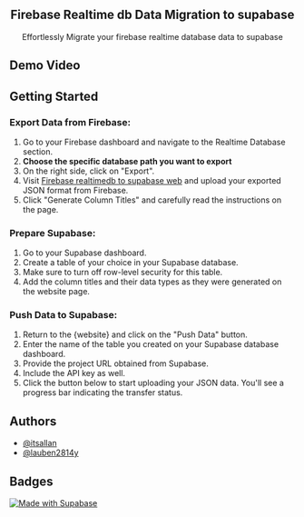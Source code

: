  <h2 align="center">Firebase Realtime db Data Migration to supabase </h2>

<p align="center"> Effortlessly Migrate your firebase realtime database data to supabase </p>

## Demo Video



## Getting Started

### Export Data from Firebase:
1. Go to your Firebase dashboard and navigate to the Realtime Database section.
2. **Choose the specific database path you want to export**
3. On the right side, click on "Export".
4. Visit [Firebase realtimedb to supabase web](https://firebase-realtimedb-to-supabase.vercel.app/) and upload your exported JSON format from Firebase.
5. Click "Generate Column Titles" and carefully read the instructions on the page.

### Prepare Supabase:
1. Go to your Supabase dashboard.
2. Create a table of your choice in your Supabase database.
3. Make sure to turn off row-level security for this table.
4. Add the column titles and their data types as they were generated on the website page.

### Push Data to Supabase:
1. Return to the {website} and click on the "Push Data" button.
2. Enter the name of the table you created on your Supabase database dashboard.
3. Provide the project URL obtained from Supabase.
4. Include the API key as well.
5. Click the button below to start uploading your JSON data. You'll see a progress bar indicating the transfer status.


## Authors

- [@itsallan](https://github.com/itsallan)
- [@lauben2814y](https://github.com/lauben2814y)
## Badges
[![Made with Supabase](https://supabase.com/badge-made-with-supabase-dark.svg)](https://supabase.com)
